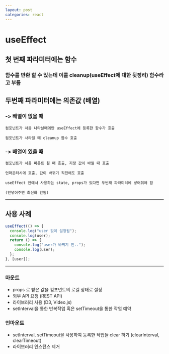 ```yaml
---
layout: post
categories: react
---
```


# useEffect

## 첫 번째 파라미터에는 함수

### 함수를 반환 할 수 있는데 이를 cleanup(useEffect에 대한 뒷정리) 함수라고 부름

## 두번째 파라미터에는 의존값 (배열)

### -> 배열이 없을 때

    컴포넌트가 처음 나타날때에만 useEffect에 등록한 함수가 호출

    컴포넌트가 사라질 때 cleanup 함수 호출

### -> 배열이 있을 때

    컴포넌트가 처음 마운트 될 때 호출, 지정 값이 바뀔 때 호출

    언마운터시에 호출, 값이 바뀌기 직전에도 호출

    useEffect 안에서 사용하는 state, props가 있다면 두번째 파라미터에 넣어줘야 함

    (안넣어주면 최신화 안됨)

---

## 사용 사례

```jsx
useEffect(() => {
  console.log("user 값이 설정됨");
  console.log(user);
  return () => {
    console.log("user가 바뀌기 전..");
    console.log(user);
  };
}, [user]);
```

---

### 마운트

- props 로 받은 값을 컴포넌트의 로컬 상태로 설정
- 외부 API 요청 (REST API)
- 라이브러리 사용 (D3, Video.js)
- setInterval을 통한 반복작업 혹은 setTimeout을 통한 작업 예약

### 언마운트

- setInterval, setTimeout을 사용하여 등록한 작업들 clear 하기 (clearInterval, clearTimeout)
- 라이브러리 인스턴스 제거
